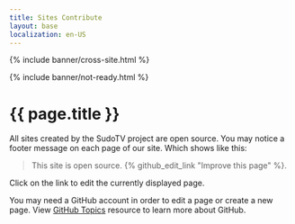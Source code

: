 ```yaml
---
title: Sites Contribute
layout: base
localization: en-US
---
```


{% include banner/cross-site.html %}

{% include banner/not-ready.html %}

# {{ page.title }}

All sites created by the SudoTV project are open source. You may notice a footer message on each page of our site. Which shows like this:

> This site is open source. {% github_edit_link "Improve this page" %}.

Click on the link to edit the currently displayed page.

You may need a GitHub account in order to edit a page or create a new page. View [GitHub Topics](https://resource.sudo.tv/topic/github) resource to learn more about GitHub.
